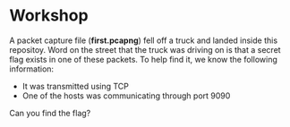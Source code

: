 # Workshop
A packet capture file (**first.pcapng**) fell off a truck and landed inside this repositoy. Word on the street that the truck was driving on is that a secret flag exists in one of these packets. To help find it, we know the following information:
- It was transmitted using TCP
- One of the hosts was communicating through port 9090

Can you find the flag?
